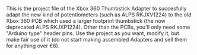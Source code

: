 This is the project file of the Xbox 360 Thumbstick Adapter to succesfully adapt the new kind of potentiometers (such as ALPS RKJXV1224) to the old Xbox 360 PCB which used a larger footprint thumbstick (the now deprecated ALPS RKJXP1224).
Other than the PCBs, you'll only need some "Arduino type" header pins.
Use the project as you want, modify it, but make fair use of it (do not start making assembled Adapters and sell them for anything over €6).
